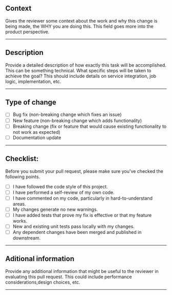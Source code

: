 ## Context

Gives the reviewer some context about the work and why this change is being made, the WHY you are doing this. This field goes more into the product perspective.

---

## Description

Provide a detailed description of how exactly this task will be accomplished. This can be something technical. What specific steps will be taken to achieve the goal? This should include details on service integration, job logic, implementation, etc.

---

## Type of change

- [ ] Bug fix (non-breaking change which fixes an issue)
- [ ] New feature (non-breaking change which adds functionality)
- [ ] Breaking change (fix or feature that would cause existing functionality to not work as expected)
- [ ] Documentation update

---

## Checklist:

Before you submit your pull request, please make sure you've checked the following points.

- [ ] I have followed the code style of this project.
- [ ] I have performed a self-review of my own code.
- [ ] I have commented on my code, particularly in hard-to-understand areas.
- [ ] My changes generate no new warnings.
- [ ] I have added tests that prove my fix is effective or that my feature works.
- [ ] New and existing unit tests pass locally with my changes.
- [ ] Any dependent changes have been merged and published in downstream.

---

## Aditional information

Provide any additional information that might be useful to the reviewer in evaluating this pull request. This could include performance considerations,design choices, etc.

---